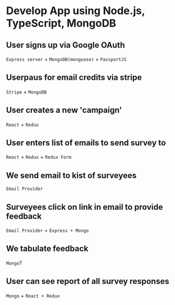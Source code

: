 # Develop App using Node.js, TypeScript, MongoDB


## User signs up via Google OAuth
`Express server` + `MongoDB(mongoose)` + `PassportJS`

## Userpaus for email credits via stripe
`Stripe` + `MongoDB`

## User creates a new 'campaign'
`React` + `Redux`

## User enters list of emails to send survey to 
`React` + `Redux` + `Redux Form`

## We send email to kist of surveyees
`Email Provider`

## Surveyees click on link in email to provide feedback
`Email Provider` + `Express + Mongo`

## We tabulate feedback
`Mongo`?

## User can see report of all survey responses
`Mongo` + `React + Redux`



